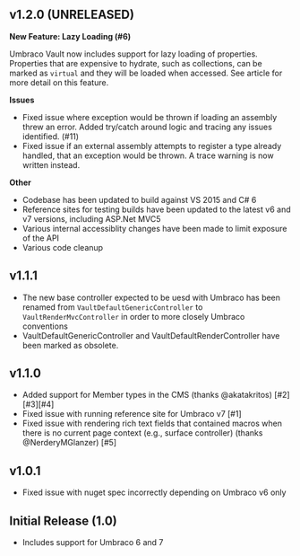 ## v1.2.0 (UNRELEASED)
 
**New Feature: Lazy Loading (#6)**
 
Umbraco Vault now includes support for lazy loading of properties. Properties that are expensive to hydrate,
such as collections, can be marked as `virtual` and they will be loaded when accessed. See <TBD> article
for more detail on this feature.

**Issues**
 
 * Fixed issue where exception would be thrown if loading an assembly threw an error. Added try/catch around logic and tracing any issues identified. (#11)
 * Fixed issue if an external assembly attempts to register a type already handled, that an exception would be thrown. A trace warning is now written instead.

**Other**

 * Codebase has been updated to build against VS 2015 and C# 6
 * Reference sites for testing builds have been updated to the latest v6 and v7 versions, including ASP.Net MVC5
 * Various internal accessiblity changes have been made to limit exposure of the API
 * Various code cleanup
 
## v1.1.1

 * The new base controller expected to be uesd with Umbraco has been renamed from `VaultDefaultGenericController` to `VaultRenderMvcController` in order to more closely
   Umbraco conventions
 * VaultDefaultGenericController and VaultDefaultRenderController have been marked as obsolete.

## v1.1.0

 * Added support for Member types in the CMS (thanks @akatakritos) [#2][#3][#4]
 * Fixed issue with running reference site for Umbraco v7 [#1]
 * Fixed issue with rendering rich text fields that contained macros when there is no current page context (e.g., surface controller) (thanks @NerderyMGlanzer) [#5]

## v1.0.1

 * Fixed issue with nuget spec incorrectly depending on Umbraco v6 only

## Initial Release (1.0)

 * Includes support for Umbraco 6 and 7